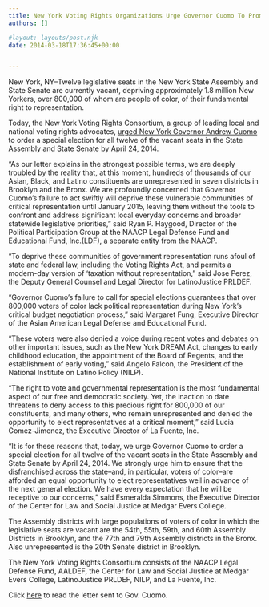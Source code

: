 ```yaml
---
title: New York Voting Rights Organizations Urge Governor Cuomo To Promptly Order Special Election For 12 Vacant Legislative Seats
authors: []

#layout: layouts/post.njk
date: 2014-03-18T17:36:45+00:00


---
```


New York, NY–Twelve legislative seats in the New York State Assembly and State Senate are currently vacant, depriving approximately 1.8 million New Yorkers, over 800,000 of whom are people of color, of their fundamental right to representation. 

Today, the New York Voting Rights Consortium, a group of leading local and national voting rights advocates, [urged New York Governor Andrew Cuomo][1] to order a special election for all twelve of the vacant seats in the State Assembly and State Senate by April 24, 2014. 

“As our letter explains in the strongest possible terms, we are deeply troubled by the reality that, at this moment, hundreds of thousands of our Asian, Black, and Latino constituents are unrepresented in seven districts in Brooklyn and the Bronx. We are profoundly concerned that Governor Cuomo’s failure to act swiftly will deprive these vulnerable communities of critical representation until January 2015, leaving them without the tools to confront and address significant local everyday concerns and broader statewide legislative priorities,” said Ryan P. Haygood, Director of the Political Participation Group at the NAACP Legal Defense Fund and Educational Fund, Inc.(LDF), a separate entity from the NAACP.

“To deprive these communities of government representation runs afoul of state and federal law, including the Voting Rights Act, and permits a modern-day version of ‘taxation without representation,” said Jose Perez, the Deputy General Counsel and Legal Director for LatinoJustice PRLDEF.

“Governor Cuomo’s failure to call for special elections guarantees that over 800,000 voters of color lack political representation during New York’s critical budget negotiation process,” said Margaret Fung, Executive Director of the Asian American Legal Defense and Educational Fund.

“These voters were also denied a voice during recent votes and debates on other important issues, such as the New York DREAM Act, changes to early childhood education, the appointment of the Board of Regents, and the establishment of early voting,” said Angelo Falcon, the President of the National Institute on Latino Policy (NILP).

“The right to vote and governmental representation is the most fundamental aspect of our free and democratic society. Yet, the inaction to date threatens to deny access to this precious right for 800,000 of our constituents, and many others, who remain unrepresented and denied the opportunity to elect representatives at a critical moment,” said Lucia Gomez-Jimenez, the Executive Director of La Fuente, Inc. 

“It is for these reasons that, today, we urge Governor Cuomo to order a special election for all twelve of the vacant seats in the State Assembly and State Senate by April 24, 2014. We strongly urge him to ensure that the disfranchised across the state–and, in particular, voters of color–are afforded an equal opportunity to elect representatives well in advance of the next general election. We have every expectation that he will be receptive to our concerns,” said Esmeralda Simmons, the Executive Director of the Center for Law and Social Justice at Medgar Evers College.

The Assembly districts with large populations of voters of color in which the legislative seats are vacant are the 54th, 55th, 59th, and 60th Assembly Districts in Brooklyn, and the 77th and 79th Assembly districts in the Bronx. Also unrepresented is the 20th Senate district in Brooklyn.

The New York Voting Rights Consortium consists of the NAACP Legal Defense Fund, AALDEF, the Center for Law and Social Justice at Medgar Evers College, LatinoJustice PRLDEF, NILP, and La Fuente, Inc. 

Click [here][1] to read the letter sent to Gov. Cuomo.

[1]: /uploads/pdf/3.18.14%20NYVRC%20Vacancies%20Letter.pdf
